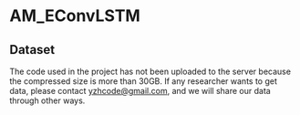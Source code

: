 # AM_EConvLSTM


## Dataset

The code used in the project has not been uploaded to the server because the compressed size is more than 30GB. If any researcher wants to get data, please contact yzhcode@gmail.com, and we will share our data through other ways.
